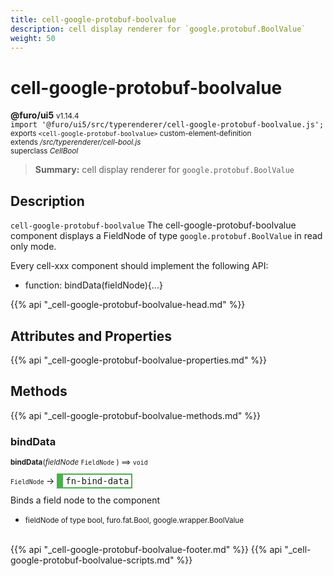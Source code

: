 ```yaml
---
title: cell-google-protobuf-boolvalue
description: cell display renderer for `google.protobuf.BoolValue`
weight: 50
---
```


# cell-google-protobuf-boolvalue
**@furo/ui5** <small>v1.14.4</small>
<br>`import '@furo/ui5/src/typerenderer/cell-google-protobuf-boolvalue.js';`<small>
<br>exports `<cell-google-protobuf-boolvalue>` custom-element-definition
<br>extends */src/typerenderer/cell-bool.js*
<br>superclass *CellBool*</small>

> **Summary:** cell display renderer for `google.protobuf.BoolValue`

## Description

`cell-google-protobuf-boolvalue`
The cell-google-protobuf-boolvalue component displays a FieldNode of type `google.protobuf.BoolValue` in read only mode.

Every cell-xxx component should implement the following API:
- function: bindData(fieldNode){...}

{{% api "_cell-google-protobuf-boolvalue-head.md" %}}

## Attributes and Properties
{{% api "_cell-google-protobuf-boolvalue-properties.md" %}}





## Methods
{{% api "_cell-google-protobuf-boolvalue-methods.md" %}}


### **bindData**
<small>**bindData**(*fieldNode* `FieldNode` ) ⟹ `void`</small>

<small>`FieldNode` </small> →
<span  style="border-width:2px 2px 2px 10px; border-style: solid;border-color:  rgb(76, 175, 80);font-family:monospace; padding:2px 4px;">fn-bind-data</span>

Binds a field node to the component

- <small>fieldNode of type bool, furo.fat.Bool, google.wrapper.BoolValue</small>
<br><br>





{{% api "_cell-google-protobuf-boolvalue-footer.md" %}}
{{% api "_cell-google-protobuf-boolvalue-scripts.md" %}}
